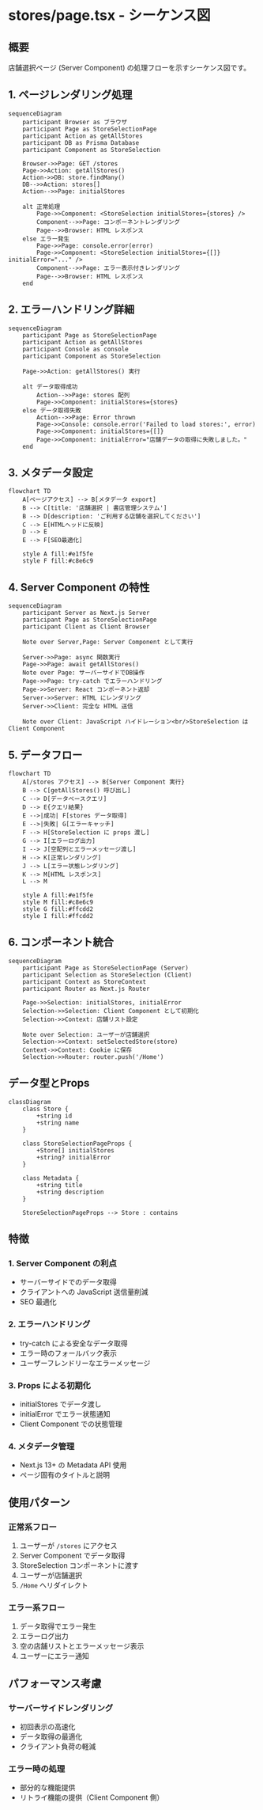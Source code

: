 # stores/page.tsx - シーケンス図

## 概要
店舗選択ページ (Server Component) の処理フローを示すシーケンス図です。

## 1. ページレンダリング処理

```mermaid
sequenceDiagram
    participant Browser as ブラウザ
    participant Page as StoreSelectionPage
    participant Action as getAllStores
    participant DB as Prisma Database
    participant Component as StoreSelection

    Browser->>Page: GET /stores
    Page->>Action: getAllStores()
    Action->>DB: store.findMany()
    DB-->>Action: stores[]
    Action-->>Page: initialStores
    
    alt 正常処理
        Page->>Component: <StoreSelection initialStores={stores} />
        Component-->>Page: コンポーネントレンダリング
        Page-->>Browser: HTML レスポンス
    else エラー発生
        Page->>Page: console.error(error)
        Page->>Component: <StoreSelection initialStores={[]} initialError="..." />
        Component-->>Page: エラー表示付きレンダリング
        Page-->>Browser: HTML レスポンス
    end
```

## 2. エラーハンドリング詳細

```mermaid
sequenceDiagram
    participant Page as StoreSelectionPage
    participant Action as getAllStores
    participant Console as console
    participant Component as StoreSelection

    Page->>Action: getAllStores() 実行
    
    alt データ取得成功
        Action-->>Page: stores 配列
        Page->>Component: initialStores={stores}
    else データ取得失敗
        Action-->>Page: Error thrown
        Page->>Console: console.error('Failed to load stores:', error)
        Page->>Component: initialStores={[]}
        Page->>Component: initialError="店舗データの取得に失敗しました。"
    end
```

## 3. メタデータ設定

```mermaid
flowchart TD
    A[ページアクセス] --> B[メタデータ export]
    B --> C[title: '店舗選択 | 書店管理システム']
    B --> D[description: 'ご利用する店舗を選択してください']
    C --> E[HTMLヘッドに反映]
    D --> E
    E --> F[SEO最適化]
    
    style A fill:#e1f5fe
    style F fill:#c8e6c9
```

## 4. Server Component の特性

```mermaid
sequenceDiagram
    participant Server as Next.js Server
    participant Page as StoreSelectionPage
    participant Client as Client Browser

    Note over Server,Page: Server Component として実行
    
    Server->>Page: async 関数実行
    Page->>Page: await getAllStores()
    Note over Page: サーバーサイドでDB操作
    Page->>Page: try-catch でエラーハンドリング
    Page->>Server: React コンポーネント返却
    Server->>Server: HTML にレンダリング
    Server->>Client: 完全な HTML 送信
    
    Note over Client: JavaScript ハイドレーション<br/>StoreSelection は Client Component
```

## 5. データフロー

```mermaid
flowchart TD
    A[/stores アクセス] --> B{Server Component 実行}
    B --> C[getAllStores() 呼び出し]
    C --> D[データベースクエリ]
    D --> E{クエリ結果}
    E -->|成功| F[stores データ取得]
    E -->|失敗| G[エラーキャッチ]
    F --> H[StoreSelection に props 渡し]
    G --> I[エラーログ出力]
    I --> J[空配列とエラーメッセージ渡し]
    H --> K[正常レンダリング]
    J --> L[エラー状態レンダリング]
    K --> M[HTML レスポンス]
    L --> M
    
    style A fill:#e1f5fe
    style M fill:#c8e6c9
    style G fill:#ffcdd2
    style I fill:#ffcdd2
```

## 6. コンポーネント統合

```mermaid
sequenceDiagram
    participant Page as StoreSelectionPage (Server)
    participant Selection as StoreSelection (Client)
    participant Context as StoreContext
    participant Router as Next.js Router

    Page->>Selection: initialStores, initialError
    Selection->>Selection: Client Component として初期化
    Selection->>Context: 店舗リスト設定
    
    Note over Selection: ユーザーが店舗選択
    Selection->>Context: setSelectedStore(store)
    Context->>Context: Cookie に保存
    Selection->>Router: router.push('/Home')
```

## データ型とProps

```mermaid
classDiagram
    class Store {
        +string id
        +string name
    }
    
    class StoreSelectionPageProps {
        +Store[] initialStores
        +string? initialError
    }
    
    class Metadata {
        +string title
        +string description
    }
    
    StoreSelectionPageProps --> Store : contains
```

## 特徴

### 1. Server Component の利点
- サーバーサイドでのデータ取得
- クライアントへの JavaScript 送信量削減
- SEO 最適化

### 2. エラーハンドリング
- try-catch による安全なデータ取得
- エラー時のフォールバック表示
- ユーザーフレンドリーなエラーメッセージ

### 3. Props による初期化
- initialStores でデータ渡し
- initialError でエラー状態通知
- Client Component での状態管理

### 4. メタデータ管理
- Next.js 13+ の Metadata API 使用
- ページ固有のタイトルと説明

## 使用パターン

### 正常系フロー
1. ユーザーが `/stores` にアクセス
2. Server Component でデータ取得
3. StoreSelection コンポーネントに渡す
4. ユーザーが店舗選択
5. `/Home` へリダイレクト

### エラー系フロー
1. データ取得でエラー発生
2. エラーログ出力
3. 空の店舗リストとエラーメッセージ表示
4. ユーザーにエラー通知

## パフォーマンス考慮

### サーバーサイドレンダリング
- 初回表示の高速化
- データ取得の最適化
- クライアント負荷の軽減

### エラー時の処理
- 部分的な機能提供
- リトライ機能の提供（Client Component 側）